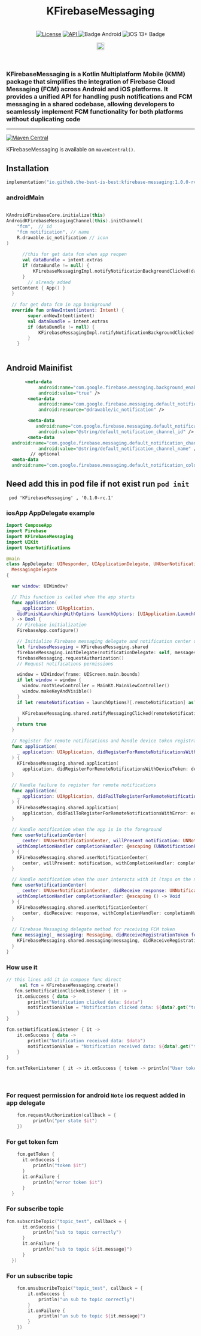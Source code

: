 <h1 align="center">KFirebaseMessaging</h1><br>
<div align="center">
<a href="https://opensource.org/licenses/Apache-2.0"><img alt="License" src="https://img.shields.io/badge/License-Apache%202.0-blue.svg"/></a>
<a href="https://android-arsenal.com/api?level=21" rel="nofollow">
    <img alt="API" src="https://img.shields.io/badge/API-21%2B-brightgreen.svg?style=flat" style="max-width: 100%;">
</a>
  <img src="https://img.shields.io/badge/Platform-Android-brightgreen.svg?logo=android" alt="Badge Android" />
  <img src="https://img.shields.io/badge/iOS-13%2B-blue.svg?logo=apple" alt="iOS 13+ Badge" />

<a href="https://github.com/the-best-is-best/"><img alt="Profile" src="https://img.shields.io/badge/github-%23181717.svg?&style=for-the-badge&logo=github&logoColor=white" height="20"/></a>
</div>

<br>

### KFirebaseMessaging is a Kotlin Multiplatform Mobile (KMM) package that simplifies the integration of Firebase Cloud Messaging (FCM) across Android and iOS platforms. It provides a unified API for handling push notifications and FCM messaging in a shared codebase, allowing developers to seamlessly implement FCM functionality for both platforms without duplicating code

<hr>

[![Maven Central](https://img.shields.io/maven-central/v/io.github.the-best-is-best/kfirebase-messaging)](https://central.sonatype.com/artifact/io.github.the-best-is-best/kfirebase-messaging)

KFirebaseMessaging is available on `mavenCentral()`.

## Installation

```kotlin
implementation("io.github.the-best-is-best:kfirebase-messaging:1.0.0-rc2")
```

### androidMain

```kotlin

KAndroidFirebaseCore.initialize(this)
AndroidKFirebaseMessagingChannel(this).initChannel(
    "fcm",  // id
    "fcm notification", // name
    R.drawable.ic_notification // icon
)
  
      //this for get data fcm when app reopen
      val dataBundle = intent.extras
      if (dataBundle != null) {
          KFirebaseMessagingImpl.notifyNotificationBackgroundClicked(dataBundle)
      }
        // already added
  setContent { App() }
  }
  
  // for get data fcm in app background
  override fun onNewIntent(intent: Intent) {
        super.onNewIntent(intent)
        val dataBundle = intent.extras
        if (dataBundle != null) {
            KFirebaseMessagingImpl.notifyNotificationBackgroundClicked(dataBundle)
        }
    }
  
```

## Android Mainifist

```xml
       <meta-data
            android:name="com.google.firebase.messaging.background_enabled"
            android:value="true" />
        <meta-data
            android:name="com.google.firebase.messaging.default_notification_icon"
            android:resource="@drawable/ic_notification" />

        <meta-data
           android:name="com.google.firebase.messaging.default_notification_channel_id"
            android:value="@string/default_notification_channel_id" />
        <meta-data
  android:name="com.google.firebase.messaging.default_notification_channel_name"
            android:value="@string/default_notification_channel_name" />
         // optional
  <meta-data
  android:name="com.google.firebase.messaging.default_notification_color"     android:resource="@color/custom_color" />

```

## Need add this in pod file if not exist run ` pod init `

```pod
 pod 'KFirebaseMessaging' , '0.1.0-rc.1'
```

### iosApp AppDelegate example

```swift
import ComposeApp
import Firebase
import KFirebaseMessaging  
import UIKit
import UserNotifications

@main
class AppDelegate: UIResponder, UIApplicationDelegate, UNUserNotificationCenterDelegate,
  MessagingDelegate
{

  var window: UIWindow?

  // This function is called when the app starts
  func application(
    _ application: UIApplication,
    didFinishLaunchingWithOptions launchOptions: [UIApplication.LaunchOptionsKey: Any]?
  ) -> Bool {
    // Firebase initialization
    FirebaseApp.configure()

    // Initialize Firebase messaging delegate and notification center delegate
    let firebaseMessaging = KFirebaseMessaging.shared
    firebaseMessaging.initDelegate(notificationDelegate: self, messagesDelegate: self)
    firebaseMessaging.requestAuthorization()
    // Request notifications permissions

    window = UIWindow(frame: UIScreen.main.bounds)
    if let window = window {
      window.rootViewController = MainKt.MainViewController()
      window.makeKeyAndVisible()
    }
    if let remoteNotification = launchOptions?[.remoteNotification] as? [String: AnyObject] {

      KFirebaseMessaging.shared.notifyMessagingClicked(remoteNotification)
    }
    return true
  }

  // Register for remote notifications and handle device token registration
  func application(
    _ application: UIApplication, didRegisterForRemoteNotificationsWithDeviceToken deviceToken: Data
  ) {
    KFirebaseMessaging.shared.application(
      application, didRegisterForRemoteNotificationsWithDeviceToken: deviceToken)
  }

  // Handle failure to register for remote notifications
  func application(
    _ application: UIApplication, didFailToRegisterForRemoteNotificationsWithError error: Error
  ) {
    KFirebaseMessaging.shared.application(
      application, didFailToRegisterForRemoteNotificationsWithError: error)
  }

  // Handle notification when the app is in the foreground
  func userNotificationCenter(
    _ center: UNUserNotificationCenter, willPresent notification: UNNotification,
    withCompletionHandler completionHandler: @escaping (UNNotificationPresentationOptions) -> Void
  ) {
    KFirebaseMessaging.shared.userNotificationCenter(
      center, willPresent: notification, withCompletionHandler: completionHandler)
  }

  // Handle notification when the user interacts with it (taps on the notification)
  func userNotificationCenter(
    _ center: UNUserNotificationCenter, didReceive response: UNNotificationResponse,
    withCompletionHandler completionHandler: @escaping () -> Void
  ) {
    KFirebaseMessaging.shared.userNotificationCenter(
      center, didReceive: response, withCompletionHandler: completionHandler)
  }

  // Firebase Messaging delegate method for receiving FCM token
  func messaging(_ messaging: Messaging, didReceiveRegistrationToken fcmToken: String?) {
    KFirebaseMessaging.shared.messaging(messaging, didReceiveRegistrationToken: fcmToken)
  }
}

```

### How use it

```kotlin
// this lines add it in compose func direct
     val fcm = KFirebaseMessaging.create()
   fcm.setNotificationClickedListener { it ->
    it.onSuccess { data ->
        println("Notification clicked data: $data")
        notificationValue = "Notification clicked data: ${data?.get("token").toString()}"
    }
}

fcm.setNotificationListener { it ->
    it.onSuccess { data ->
        println("Notification received data: $data")
        notificationValue = "Notification received data: ${data?.get("token").toString()}"
    }
}

fcm.setTokenListener { it -> it.onSuccess { token -> println("User token: $token") } }
```

<br>

### For request permission for android `Note`  ios request added in app delegate

```kotlin
    fcm.requestAuthorization(callback = {
          println("per state $it")
    })
```

### For get token fcm

```kotlin
    fcm.getToken {
      it.onSuccess {
          println("token $it")
      }
      it.onFailure {
          println("error token $it")
      }
  }
```

### For subscribe topic

```kotlin
fcm.subscribeTopic("topic_test", callback = {
      it.onSuccess {
          println("sub to topic correctly")
      }
      it.onFailure {
          println("sub to topic ${it.message}")
      }
  })
```

### For un subscribe topic

```kotlin
    fcm.unsubscribeTopic("topic_test", callback = {
        it.onSuccess {
            println("un sub to topic correctly")
        }
        it.onFailure {
            println("un sub to topic ${it.message}")
        }
    })
```
